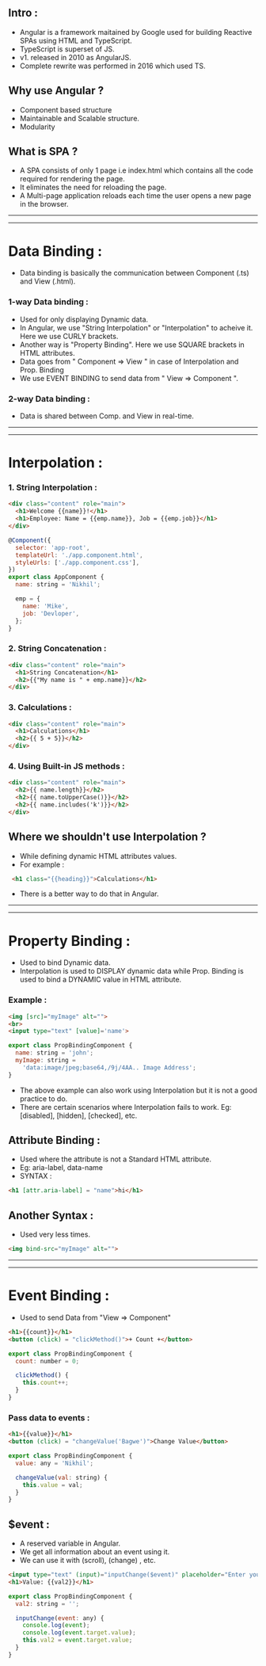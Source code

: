 ## Intro :

- Angular is a framework maitained by Google used for building Reactive SPAs using HTML and TypeScript.
- TypeScript is superset of JS.
- v1. released in 2010 as AngularJS.
- Complete rewrite was performed in 2016 which used TS.

## Why use Angular ?

- Component based structure
- Maintainable and Scalable structure.
- Modularity

## What is SPA ?

- A SPA consists of only 1 page i.e index.html which contains all the code required for rendering the page.
- It eliminates the need for reloading the page.
- A Multi-page application reloads each time the user opens a new page in the browser.

---
---

# Data Binding :

- Data binding is basically the communication between Component (.ts) and View (.html).

### 1-way Data binding :

- Used for only displaying Dynamic data.
- In Angular, we use "String Interpolation" or "Interpolation" to acheive it. Here we use CURLY brackets.
- Another way is "Property Binding". Here we use SQUARE brackets in HTML attributes.
- Data goes from " Component => View " in case of Interpolation and Prop. Binding
- We use EVENT BINDING to send data from " View => Component ".

### 2-way Data binding :

- Data is shared between Comp. and View in real-time.

---
---

# Interpolation :

### 1. String Interpolation :

```html
<div class="content" role="main">
  <h1>Welcome {{name}}!</h1>
  <h1>Employee: Name = {{emp.name}}, Job = {{emp.job}}</h1>
</div>
```

```js
@Component({
  selector: 'app-root',
  templateUrl: './app.component.html',
  styleUrls: ['./app.component.css'],
})
export class AppComponent {
  name: string = 'Nikhil';

  emp = {
    name: 'Mike',
    job: 'Devloper',
  };
}
```
### 2. String Concatenation :

```html
<div class="content" role="main">
  <h1>String Concatenation</h1>
  <h2>{{"My name is " + emp.name}}</h2>
</div>
```

### 3. Calculations :

```html
<div class="content" role="main">
  <h1>Calculations</h1>
  <h2>{{ 5 + 5}}</h2>
</div>
```

### 4. Using Built-in JS methods :

```html
<div class="content" role="main">
  <h2>{{ name.length}}</h2>
  <h2>{{ name.toUpperCase()}}</h2>
  <h2>{{ name.includes('k')}}</h2>
</div>
```

## Where we shouldn't use Interpolation ?

- While defining dynamic HTML attributes values.
- For example :
```html
 <h1 class="{{heading}}">Calculations</h1>
```
- There is a better way to do that in Angular.

---
---

# Property Binding :

- Used to bind Dynamic data.
- Interpolation is used to DISPLAY dynamic data while Prop. Binding is used to bind a DYNAMIC value in HTML attribute.

### Example :

```html
<img [src]="myImage" alt="">
<br>
<input type="text" [value]='name'>
```

```js
export class PropBindingComponent {
  name: string = 'john';
  myImage: string =
    'data:image/jpeg;base64,/9j/4AA.. Image Address';
}
```

- The above example can also work using Interpolation but it is not a good practice to do.
- There are certain scenarios where Interpolation fails to work. Eg: [disabled], [hidden], [checked], etc.

## Attribute Binding :

- Used where the attribute is not a Standard HTML attribute.
- Eg: aria-label, data-name
- SYNTAX :

```html
<h1 [attr.aria-label] = "name">hi</h1>
```

## Another Syntax :

- Used very less times.

```html
<img bind-src="myImage" alt="">
```

---
---

# Event Binding :

- Used to send Data from "View => Component"

```html
<h1>{{count}}</h1>
<button (click) = "clickMethod()">+ Count +</button>
```

```js
export class PropBindingComponent {
  count: number = 0;

  clickMethod() {
    this.count++;
  }
}
```

### Pass data to events :

```html
<h1>{{value}}</h1>
<button (click) = "changeValue('Bagwe')">Change Value</button>
```

```js
export class PropBindingComponent {
  value: any = 'Nikhil';

  changeValue(val: string) {
    this.value = val;
  }
}
```

## $event :

- A reserved variable in Angular.
- We get all information about an event using it.
- We can use it with (scroll), (change) , etc.

```html
<input type="text" (input)="inputChange($event)" placeholder="Enter your name..">
<h1>Value: {{val2}}</h1>
```

```js
export class PropBindingComponent {
  val2: string = '';

  inputChange(event: any) {
    console.log(event);
    console.log(event.target.value);
    this.val2 = event.target.value;
  }
}
```



































